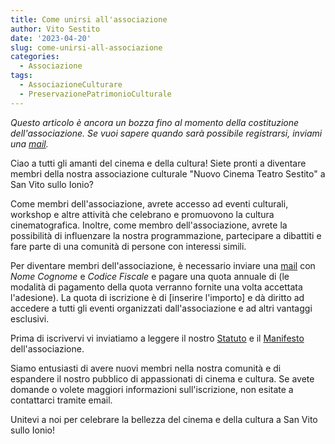 ```yaml
---
title: Come unirsi all'associazione
author: Vito Sestito
date: '2023-04-20'
slug: come-unirsi-all-associazione
categories:
  - Associazione
tags:
  - AssociazioneCulturare
  - PreservazionePatrimonioCulturale
---
```

*Questo articolo è ancora un bozza fino al momento della costituzione dell'associazione. Se vuoi sapere quando sarà possibile registrarsi, inviami una [mail](mailto:whatswrongintown@gmail.com).*

Ciao a tutti gli amanti del cinema e della cultura! Siete pronti a diventare membri della nostra associazione culturale "Nuovo Cinema Teatro Sestito" a San Vito sullo Ionio?

Come membri dell'associazione, avrete accesso ad eventi culturali, workshop e altre attività che celebrano e promuovono la cultura cinematografica. Inoltre, come membro dell'associazione, avrete la possibilità di influenzare la nostra programmazione, partecipare a dibattiti e fare parte di una comunità di persone con interessi simili.

Per diventare membri dell'associazione, è necessario inviare una [mail]() con *Nome* *Cognome* e *Codice Fiscale* e pagare una quota annuale di (le modalità di pagamento della quota verranno fornite una volta accettata l'adesione). La quota di iscrizione è di [inserire l'importo] e dà diritto ad accedere a tutti gli eventi organizzati dall'associazione e ad altri vantaggi esclusivi.

Prima di iscrivervi vi inviatiamo a leggere il nostro [Statuto](/2023/04/18/statuto-nuovo-cinema-teatro-sestito/) e il [Manifesto](/2023/04/19/manifesto/) dell'associazione.

Siamo entusiasti di avere nuovi membri nella nostra comunità e di espandere il nostro pubblico di appassionati di cinema e cultura. Se avete domande o volete maggiori informazioni sull'iscrizione, non esitate a contattarci tramite email.

Unitevi a noi per celebrare la bellezza del cinema e della cultura a San Vito sullo Ionio!